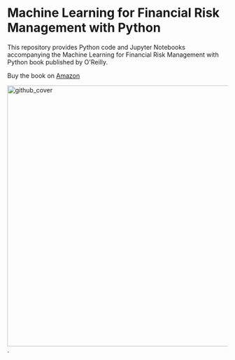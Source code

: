 # Machine Learning for Financial Risk Management with Python

This repository provides Python code and Jupyter Notebooks accompanying the Machine Learning for Financial Risk Management with Python book published by O'Reilly.

Buy the book on [Amazon](https://www.amazon.com/Machine-Learning-Financial-Management-Python/dp/1492085251)


<img width="596" alt="github_cover" src="https://user-images.githubusercontent.com/67332480/144302816-b5caa990-ffd4-4250-b3bb-6246e1a17677.png"> .
